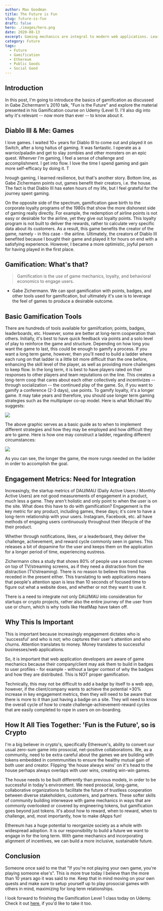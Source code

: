 ```yaml
---
author: Max Goodman
title: The Future is Fun
slug: future-is-fun
draft: false
hero: ./images/hero.png
date: 2020-08-13
excerpt: Gaming mechanics are integral to modern web applications. Learn more about them in here!
category: Future
tags:
  - Future
  - Gamification
  - Ethereum
  - Public Goods
  - Social Good
---
```


## Introduction

In this post, I'm going to introduce the basics of gamification as discussed in Gabe Zichermann's 2010 talk, "Fun is the Future" and explore the material presented in his Gamification course on Udemy (Level 1). I'll also dig into why it's relevant -- now more than ever -- to know about it.

## Diablo III & Me: Games

I love games. I waited 10+ years for Diablo III to come out and played it on Switch, after a long haitus of gaming. It was fantastic. I operate as a warrior/paladin and get to slay zombies and other monsters on an epic quest. Whenver I'm gaming, I feel a sense of challenge and accomplishment. I get into flow. I love the time I spend gaming and gain more self-efficacy by doing it. T

hrough gaming, I learned resilience, but that's another story. Bottom line, as Gabe Zichermann points out, games benefit their creators, i.e. the house. The fact is that Diablo III has eaten hours of my life, but I feel grateful for the journey spent gaming. 

On the opposite side of the spectrum, gamification gave birth to the corporate loyalty programs of the 1980s that show the more dishonest side of gaming really directly. For example, the redemption of airline points is not easy or desirable for the airline, yet they give out loyalty points. This loyalty program is not built to deliver the rewards, rather to calculate very specific data about its customers. As a result, this game benefits the creator of the game, namely - in this case - the airline. Ultimately, the creators of Diablo III benefited because I bought their game and played it for hours on end with a satisfying experience. However, I became a more optimistic, joyful person for having played in the first place. 

## Gamification: What's that?

>Gamification is the use of game mechanics, loyalty, and behavioral economics to engage users.
- Gabe Zichermann. We can spot gamification with points, badges, and other tools used for gamification, but ultimately it's use is to leverage the feel of games to produce a desirable outcome.

## Basic Gamification Tools

There are hundreds of tools available for gamiifcation; points, badges, leaderboards, etc. However, some are better at long-term cooperation than others. Initially, it's best to have quick feedback via points and a solo level of play to reinforce the game and structure. Depending on how long you want the game to last, this could be enough to gamify a process. If you want a long term game, however, then you'll need to build a ladder where each rung on that ladder is a little bit more difficult than the one before, enhancing the skill level of the player, as well as providing more challenges to keep flow. In the long term, it is best to have players rated on their responses to other players and team reputations on the line. This creates a long-term coop that cares about each other collectively and incentivizes -- through socialization -- the continued play of the game. So, if you want to gamify a conference (2-3 days), use points. To gamify loyalty, it's a longer game. It may take years and therefore, you should use longer term gaming strategies such as the multiplayer co-op model. Here is what Michael Wu suggests: 

<img src="https://imgur.com/KTgwSEc.png" />

The above graphic serves as a basic guide as to when to implement different strategies and how they may be employed and how difficult they are to game. Here is how one may construct a ladder, regarding different circumstances:

<img src="https://imgur.com/VbDcDFy.png" />

As you can see, the longer the game, the more rungs needed on the ladder in order to accomplish the goal.

## Engagement Metrics: Need for Integration

Increasingly, the startup metrics of DAU/MAU (Daily Active Users / Monthly Active Users) are not good measurements of engagement in a product, much less a game. They aren't holistic and only point to when the user is on the site. What does this have to do with gamification? Engagement is the key metric for any product, including games, these days; it's core to have a long-term relationship with your users. Instagram, Facebook, etc. all have methods of engaging users continuously throughout their lifecycle of the their product.

Whether through notifications, likes, or a leaderboard, they deliver the challenge, achievement, and reward cycle commonly seen in games. This releases a bit of dopamine for the user and keeps them on the application for a longer period of time, experiencing eustress.

Zichermann cites a study that shows 80% of people use a second screen on top of TV/streaming screens, as if they need a distraction from the distraction (TV/streaming). There is no reason to believe this trend has receded in the present either. This translating to web applications means that people's attention span is less than 10 seconds of focused time to figure out what a website does, and whether or not they want to use it.

There is a need to integrate not only DAU/MAU into consideration for startups or crypto projects, rather also the entire journey of the user from use or churn, which is why tools like HeatMap have taken off. 

## Why This Is Important

This is important because increasingly engagement dictates who is 'successful' and who is not; who captures their user's attention and who churns. Attention translates to money. Money translates to successful businesses/web applications.

So, it is important that web application developers are aware of game mechanics because their company/client may ask them to build in badges to user profiles - for example - without a larger context of why the badges and how they are distributed. This is NOT proper gamification.

Technically, this may not be difficult to add a badge by itself to a web app, however, if the client/company wants to achieve the potential >30% increase in key engagement metrics, then they will need to be aware that there is more to it than just having a badge on a site. They will need to know the overall cycle of how to create challenge-achievement-reward cycles that are easily completed to rope in users on on-boarding.

## How It All Ties Together: 'Fun is the Future', so is Crypto

I'm a big believer in crypto's, specifically Ethereum's, ability to convert our usual zero-sum game into prosocial, net-positive collaborations. We, as a community, need to be extra careful about the games we are building with tokens embedded in commmunities to ensure the healthy mutual gain of both user and creator. Flipping 'the house always wins' on it's head to the house perhaps always overlaps with user wins, creating win-win games.

The house needs to be built differently than previous models, in order to be successful in today's environment. We need prosocial, long-game, collaborative organizations to facilitate the future of trustless cooperation between diverse stakeholders, customers, and partners. These softer skills of community building interweave with game mechanics in ways that are commonly overlooked or covered by engineering tokens, but gamification goes beyond just tokens. It's about how to reward, when to reward, when to challenge, and, most importantly, how to make dApps fun!

Ethereum has a huge potential to reorganize society as a whole with widespread adoption. It is our responsibility to build a future we want to engage in for the long term. With game mechanics and incorporating alignment of incentives, we can build a more inclusive, sustainable future.

## Conclusion

Someone once said to me that "If you're not playing your own game, you're playing someone else's". This is more true today I believe than the more than 10 years ago it was said to me. Keep that in mind moving on your own quests and make sure to setup yourself up to play prosocial games with others in mind, maximizing for long term relationships.

I look forward to finishing the Gamification Level 1 class today on Udemy. Check it out <a href="https://www.udemy.com/course/designing-gamification-level-1-certification/">here</a>, if you'd like to take it too.